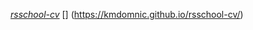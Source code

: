 [*rsschool-cv*](https://kmdomnic.github.io/rsschool-cv/cv)
[] (https://kmdomnic.github.io/rsschool-cv/)
